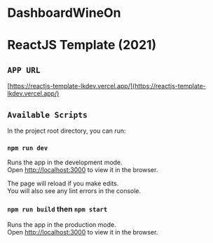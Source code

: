 # DashboardWineOn
# ReactJS Template (2021)

## `APP URL`

[https://reactjs-template-lkdev.vercel.app/](https://reactjs-template-lkdev.vercel.app/)

## `Available Scripts`

In the project root directory, you can run:

### `npm run dev`

Runs the app in the development mode.\
Open [http://localhost:3000](http://localhost:3000) to view it in the browser.

The page will reload if you make edits.\
You will also see any lint errors in the console.

### `npm run build` then `npm start`

Runs the app in the production mode.\
Open [http://localhost:3000](http://localhost:3000) to view it in the browser.
